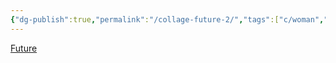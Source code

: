 ```yaml
---
{"dg-publish":true,"permalink":"/collage-future-2/","tags":["c/woman","c/hand","c/abstract","c/blue","c/red","c/flower"],"created":"2024-01-08T14:20:20.055-05:00","updated":"2024-01-08T14:20:45.927-05:00"}
---
```



[Future](https://www.instagram.com/p/Cn15a-ruFr0/)
